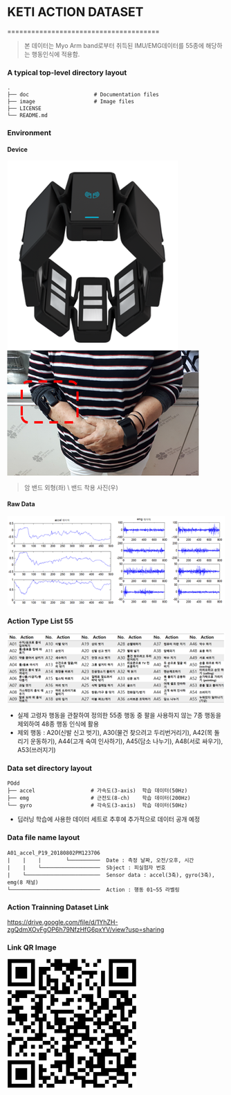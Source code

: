 # KETI ACTION DATASET
======================================

> 본 데이터는 Myo Arm band로부터 취득된 IMU/EMG데이터를 55종에 해당하는 행동인식에 적용함.

### A typical top-level directory layout

    .
    ├── doc                     # Documentation files
    ├── image                   # Image files
    ├── LICENSE
    └── README.md
    
### Environment
#### Device
![Myo1](image/myarmband.png) 
![Myo1](image/myarmband2.png)
> 암 밴드 외형(좌) \ 밴드 착용 사진(우)

#### Raw Data
![rawdata](image/myarmband_rawdata.png)

### Action Type List 55
![actionlist](image/ActionList55.png)
* 실제 고령자 행동을 관찰하여 정의한 55종 행동 중 팔을 사용하지 않는 7종 행동을 제외하여 48종 행동 인식에 활용 
* 제외 행동 : A20(신발 신고 벗기), A30(물건 찾으려고 두리번거리기), A42(목 돌리기 운동하기), A44(고개 숙여 인사하기), A45(담소 나누기), A48(서로 싸우기), A53(쓰러지기)

### Data set directory layout
    POdd
    ├── accel                  # 가속도(3-axis)  학습 데이터(50Hz)
    ├── emg                    # 근전도(8-ch)    학습 데이터(200Hz)
    └── gyro                   # 각속도(3-axis)  학습 데이터(50Hz)
* 딥러닝 학습에 사용한 데이터 세트로 추후에 추가적으로 데이터 공개 예정

### Data file name layout

    A01_accel_P19_20180802PM123706
    |    |    |        └──────────  Date : 측정 날짜, 오전/오후, 시간
    |    |    └───────────────────  Sbject : 피실험자 번호 
    |    └────────────────────────  Sensor data : accel(3축), gyro(3축), emg(8 채널)
    └─────────────────────────────  Action : 행동 01~55 라벨링

### Action Trainning Dataset Link
https://drive.google.com/file/d/1YhZH-zgQdmXOvFgOP6h79NfzHfG6pxYV/view?usp=sharing

### Link QR Image
![KETIQRImage](image/keti_github_qrcode_f.PNG)
